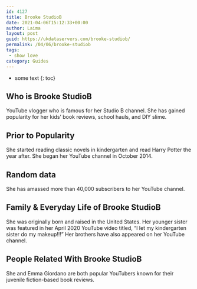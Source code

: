 ```yaml
---
id: 4127
title: Brooke StudioB
date: 2021-04-06T15:12:33+00:00
author: Laima
layout: post
guid: https://ukdataservers.com/brooke-studiob/
permalink: /04/06/brooke-studiob
tags:
 - show love
category: Guides
---
```


* some text
{: toc}


## Who is Brooke StudioB
                  
                  
                  
YouTube vlogger who is famous for her Studio B channel. She has gained popularity for her kids&#8217; book reviews, school hauls, and DIY slime. 
                  
              
            
              
            
                
                
                
## Prior to Popularity
                  
                  
                  
She started reading classic novels in kindergarten and read Harry Potter the year after. She began her YouTube channel in October 2014. 
                  
              
            
              
            
                
                
                
## Random data
                  
                  
                  
She has amassed more than 40,000 subscribers to her YouTube channel. 
                  
              
            
              
            
                
                
                
## Family & Everyday Life of Brooke StudioB
                  
                  
                  
She was originally born and raised in the United States. Her younger sister was featured in her April 2020 YouTube video titled, &#8220;I let my kindergarten sister do my makeup!!!&#8221; Her brothers have also appeared on her YouTube channel.
                  
              
            
              
            
                
                
                
## People Related With Brooke StudioB
                  
                  
                  
She and Emma Giordano are both popular YouTubers known for their juvenile fiction-based book reviews. 
                  
              
            
              
            
                
              
            
              
              
            
            
              
            
          
          
          